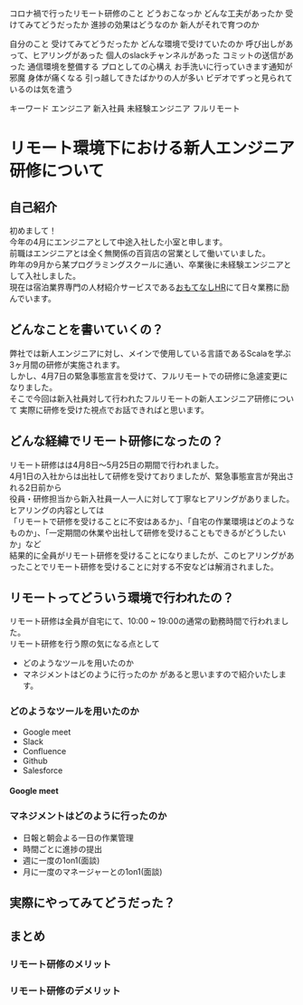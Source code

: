 コロナ禍で行ったリモート研修のこと
どうおこなっか
どんな工夫があったか
受けてみてどうだったか
進捗の効果はどうなのか
新人がそれで育つのか

自分のこと
受けてみてどうだったか
どんな環境で受けていたのか
呼び出しがあって、ヒアリングがあった
個人のslackチャンネルがあった
コミットの送信があった
通信環境を整備する
プロとしての心構え
お手洗いに行っていきます通知が邪魔
身体が痛くなる
引っ越してきたばかりの人が多い
ビデオでずっと見られているのは気を遣う

キーワード
エンジニア
新入社員
未経験エンジニア
フルリモート

# リモート環境下における新人エンジニア研修について

## 自己紹介
初めまして！  
今年の4月にエンジニアとして中途入社した小室と申します。  
前職はエンジニアとは全く無関係の百貨店の営業として働いていました。  
昨年の9月から某プログラミングスクールに通い、卒業後に未経験エンジニアとして入社しました。  
現在は宿泊業界専門の人材紹介サービスである[おもてなしHR](https://omotenashi.work/)にて日々業務に励んでいます。

## どんなことを書いていくの？
弊社では新人エンジニアに対し、メインで使用している言語であるScalaを学ぶ3ヶ月間の研修が実施されます。  
しかし、4月7日の緊急事態宣言を受けて、フルリモートでの研修に急遽変更になりました。  
そこで今回は新入社員対して行われたフルリモートの新人エンジニア研修について  実際に研修を受けた視点でお話できればと思います。  

## どんな経緯でリモート研修になったの？
リモート研修はは4月8日〜5月25日の期間で行われました。  
4月1日の入社からは出社して研修を受けておりましたが、緊急事態宣言が発出される2日前から  
役員・研修担当から新入社員一人一人に対して丁寧なヒアリングがありました。ヒアリングの内容としては  
「リモートで研修を受けることに不安はあるか」、「自宅の作業環境はどのようなものか」、「一定期間の休業や出社して研修を受けることもできるがどうしたいか」など  
結果的に全員がリモート研修を受けることになりましたが、このヒアリングがあったことでリモート研修を受けることに対する不安などは解消されました。  

## リモートってどういう環境で行われたの？
リモート研修は全員が自宅にて、10:00 ~ 19:00の通常の勤務時間で行われました。  
リモート研修を行う際の気になる点として
- どのようなツールを用いたのか
- マネジメントはどのように行ったのか
があると思いますので紹介いたします。

### どのようなツールを用いたのか
- Google meet
- Slack
- Confluence
- Github
- Salesforce

#### Google meet


### マネジメントはどのように行ったのか
- 日報と朝会よる一日の作業管理
- 時間ごとに進捗の提出
- 週に一度の1on1(面談)
- 月に一度のマネージャーとの1on1(面談)

## 実際にやってみてどうだった？



## まとめ
### リモート研修のメリット

### リモート研修のデメリット

